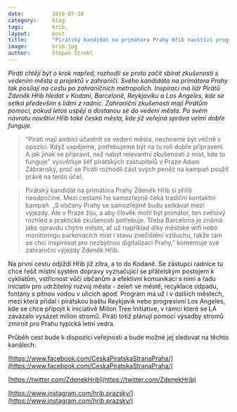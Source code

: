 ```yaml
---
date:         2018-07-18
category:     blog
tags:         hrib, 
layout:       post
title:        "Pirátský kandidát na primátora Prahy Hřib navštíví progresivní světové metropole. Chce se inspirovat úspěšnými projekty"
image:        hrib.jpg
author:       Štěpán Štrébl
---
```


*Piráti chtějí být o krok napřed, rozhodli se proto začít sbírat zkušenosti s vedením města a projektů v zahraničí. Svého kandidáta na primátora Prahy tak posílají na cestu po zahraničních metropolích. Inspiraci má lídr Pirátů Zdeněk Hřib hledat v Kodani, Barceloně, Reykjavíku a Los Angeles, kde se setká především s lidmi z radnic. Zahraniční zkušenosti mají Pirátům pomoci, pokud letos uspějí a dostanou se do vedení města. Po svém návratu navštíví Hřib také česká města, kde již veřejná správa velmi dobře funguje.*

> "Piráti mají ambici účastnit se vedení města, nechceme být věčně v opozici. Když uspějeme, potřebujeme být na tu roli dobře připraveni. A jak jinak se připravit, než nabýt relevantní zkušenosti z míst, kde to funguje" vysvětluje šéf pirátských zastupitelů v Praze Adam Zábranský, proč se Piráti rozhodli část svých peněz na kampaň použít právě na tento účel.

> Pirátský kandidát na primátora Prahy Zdeněk Hřib si příliš neodpočine. Mezi cestami ho samozřejmě čeká tradiční kontaktní kampaň. „S občany Prahy se samozřejmě budu setkávat mezi výjezdy. Ale v Praze žiju, a aby člověk mohl být primátor, ten světový rozhled a praktické zkušenosti potřebuje. Třeba Barcelona je známá jako opravdu chytré město, ať už například díky městské wifi nebo monitoringu parkovacích míst i stavu znečištění vzduchu, takže tam se chci inspirovat pro nezbytnou digitalizaci Prahy,” komentuje své zahraniční výjezdy Zdeněk Hřib.

Na první cestu odjíždí Hřib již zítra, a to do Kodaně. Se zástupci radnice tu chce řešit místní systém dopravy vyznačující se přátelským postojem k cyklistům, vstřícnost vůči občanům a efektivní komunikaci s nimi a řadu iniciativ pro udržitelný rozvoj města - zeleň ve městě, recyklace odpadu, fontány s pitnou vodou v ulicích apod. Program má už i v dalších městech, mezi která přidal i pirátskou baštu Reykjavík nebo progresivní Los Angeles, kde se chce připojit k iniciativě Milion Tree Initiative, v rámci které se LA zavázalo vysázet milion stromů. Piráti totiž plánují pomocí výsadby stromů zmírnit pro Prahu typická letní vedra.

Průběh cest bude k dispozici veřejnosti a bude možné jej sledovat na těchto kanálech:

[https://www.facebook.com/CeskaPiratskaStranaPraha/](https://www.facebook.com/CeskaPiratskaStranaPraha/)

[https://twitter.com/ZdenekHrib](https://twitter.com/ZdenekHrib)

[https://www.instagram.com/hrib.prazsky/](https://www.instagram.com/hrib.prazsky/)
